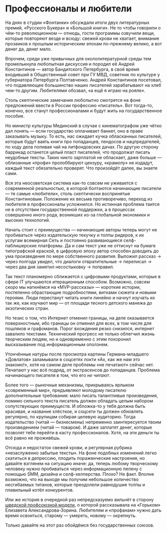 
# Профессионалы и любители

На днях в студии «Фонтанки» обсуждали итоги двух литературных премий, «Русского Букера» и «Большой книги». Не то чтобы говорили о чём-то революционном — отнюдь, гости программы озвучили вещи, которые повторяют везде и всюду: свежей крови не хватает, внимание прозаиков к прошлым историческим эпохам по-прежнему велико, а вот денег да, денег мало.

Впрочем, среди уже привычных для окололитературной среды тем промелькнула любопытная дискуссия и породил её Андрей Константинов — автор Бандитского Петербурга, в своё время входивший в Общественный совет при ГУ МВД, советник по культуре у губернатора Петербурга Полтавченко. Андрей Константинов посетовал, что подавляющее большинство наших писателей зарабатывают на хлеб чем-то другим. Любителями обозвал, «а ещё я играю на рояле».

Столь скептические замечания любопытно смотрятся на фоне предложений ввести в России профессию «писатель». Вот тогда-то, конечно, все станут профессионалами и будут жить на государственное пособие.

Но министр культуры Мединский в случае с кинематографом уже чётко дал понять — если государство оплачивает банкет, оно в праве заказывать музыку. То есть, нас ожидает кучка обласканных писателей, которые будут ваять книги про попаданцев, пендосов и нацпредателей, по ходу дела попивая чай на литфондовских дачах. По другую сторону баррикад останется целый пласт писателей, что продолжат писать неудобные тексты. Таких никто зарплатой не обласкает, даже больше — облизанные «профи» пролоббируют цензуру, «крамолу» не издадут, каждый текст обязательно проверят. Что произойдёт далее, вы знаете сами.

Вся эта неосоветская система как-то совсем не уживается с современной реальностью, в которой болтаются начинающие писатели — те самые «любители», столь скептически воспринятые Константиновым. Положение их весьма противоречиво, переход из любителя в профессионалы усложнился. Но истинная проблема таится не в отсутствии государственной поддержки, а в процессах совершенно иного рода, возникших из-за глобальной экономики и высоких технологий. 

Начать стоит с преимущества — начинающие авторы теперь могут не пробиваться через издательскую текучку и толпы ридеров, к их услугам всемирная Сеть и постоянно развивающиеся селф-паблишерские платформы. Да и сам текст уже не оттиснут на бумаге типографской краской, в цифровую эпоху автор способен доводить до ума произведения по мере собственного развития. Выложил рассказ → через полгода увидел, что диалоги отвратительные → переписал → через два дня заметил несостыковку → поправил.

Так текст планомерно сближается с цифровыми продуктами, которые в сфере IT улучшаются итерационным способом. Возможно, совсем скоро мы наткнёмся на «MVP-рассказы» — короткие истории, постепенно обрастающие подробностями, витками сюжета и новыми героями. Люди перестанут читать книги линейно и начнут изучать их так же, как изучают мир — от площади тесного детского манежа до экзотических стран.

Но тезис о том, что Интернет отменил границы, на деле оказывается поверхностным, ибо границы он отменил для всех, в том числе для пошляков и графоманов. Порог вхождения резко снизился, интернет завалило текстами. Технический прогресс не только облегчил жизнь творческим людям, но и одновременно с этим похоронил высказывание под информационным оползнем.

Утончённые натуры после просмотра картины Германа-младшего «Довлатов» заламывали в соцсетях локти «Ах, как же нам это знакомо!», хотя на самом деле проблемы «не печатают» сейчас нет. Печатают у нас всё подряд, от экстрасенсов до попаданцев. Проблема начинающего писателя в том, что его _не читают_.

Более того — рыночные механизмы, прикрываясь ярлыком «современный мир», предъявляют молодому писателю дополнительные требования: мало писать талантливые произведения, помимо сильного текста писатель должен обладать целым набором сопутствующих преимуществ. И обложка-то у тебя должна быть красивая, и название хлёсткое, и соцсети ты должен обновлять регулярно, по крупицам собирая целевую аудиторию. Тогда издательство (читай — бизнесмены) непременно заинтересуется твоим произведением (читай — товаром). И даже заплатят денег, которые позволят тебе перейти в касту профессионалов. Хотя, на эти деньги ты всё равно не проживёшь.

Отсюда и недостаток свежей крови, и регулярная рубрика «незаслуженно забытые тексты». На фоне подобных изменений легко скатиться в депрессию, плодить пораженческие настроения, но давайте взглянем на ситуацию иначе: да, теперь любому творческому человеку нужно пробиваться через информационную пелену с помощью SMM, дизайна и селф-хелперства. Плохо? Не факт. Вполне возможно, что на выходе мы получим небольшое количество несгибаемых титанов, которые преодолели равнодушие толпы и плавильный котёл конкурентов.

Или же история в очередной раз непредсказуемо вильнёт в сторону [шведской профсоюзной модели][1], о которой рассказывала на «Горьком» Елизавета Александрова-Зорина. Любителям и «профанам» нужно дать время освоиться, старому — умереть, новому — окрепнуть.

Только давайте на этот раз обойдёмся без государственных союзов.

[1]:	https://gorky.media/context/shvedskij-literaturnyj-sotsializm/
